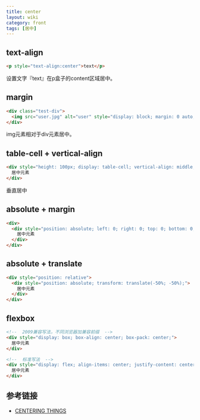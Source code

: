 ```yaml
---
title: center
layout: wiki
category: front
tags: [居中]
---
```



## text-align

~~~HTML
<p style="text-align:center">text</p>
~~~

设置文字『text』在p盒子的content区域居中。


## margin

~~~HTML
<div class="test-div">
  <img src="user.jpg" alt="user" style="display: block; margin: 0 auto;">
</div>
~~~

img元素相对于div元素居中。


## table-cell + vertical-align

~~~HTML
<div style="height: 100px; display: table-cell; vertical-align: middle;">
  居中元素
</div>
~~~

垂直居中

## absolute + margin

~~~HTML
<div>
  <div style="position: absolute; left: 0; right: 0; top: 0; bottom: 0; margin: auto;">
	居中元素
  </div>
</div>
~~~


## absolute + translate

~~~HTML
<div style="position: relative">
  <div style="position: absolute; transform: translate(-50%; -50%);">
	居中元素
  </div>
</div>
~~~


## flexbox

~~~HTML
<!--  2009兼容写法，不同浏览器加兼容前缀  -->
<div style="display: box; box-align: center; box-pack: center;">
  居中元素
</div>

<!--  标准写法  -->
<div style="display: flex; align-items: center; justify-content: center;">
  居中元素
</div>
~~~



## 参考链接

* [CENTERING THINGS](https://www.w3.org/Style/Examples/007/center.en.html)
